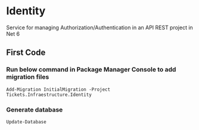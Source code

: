 # Identity
Service for managing Authorization/Authentication in an API REST project in Net 6 

## First Code 

### Run below command in Package Manager Console to add migration files 
```
Add-Migration InitialMigration -Project Tickets.Infraestructure.Identity
```
### Generate database
```
Update-Database
```
